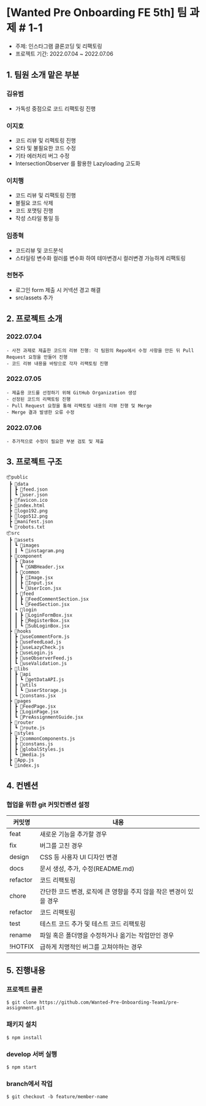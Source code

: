 
# [Wanted Pre Onboarding FE 5th] 팀 과제 # 1-1
- 주제: 인스타그램 클론코딩 및 리팩토링
- 프로젝트 기간: 2022.07.04 ~ 2022.07.06
## 1. 팀원 소개 맡은 부분
### 김유범
- 가독성 중점으로 코드 리팩토링 진행

### 이지호
 - 코드 리뷰 및 리펙토링 진행
 - 오타 및 불필요한 코드 수정
 - 기타 에러처리 버그 수정 
 - IntersectionObserver 를 활용한 Lazyloading 고도화

### 이치행
 - 코드 리뷰 및 리팩토링 진행
 - 불필요 코드 삭제
 - 코드 포맷팅 진행 
 - 작성 스타일 통일 등

 ### 임종혁
 - 코드리뷰 및 코드분석
 - 스타일링 변수화 컬러를 변수화 하여 테마변경시 컬러변경 가능하게 리팩토링
 
### 천현주
- 로그인 form 제출 시 커넥션 경고 해결 
- src/assets 추가

## 2. 프로젝트 소개
### 2022.07.04
    - 사전 과제로 제출한 코드의 리뷰 진행: 각 팀원의 Repo에서 수정 사항을 만든 뒤 Pull Request 요청을 만들어 진행
    - 코드 리뷰 내용을 바탕으로 각자 리팩토링 진행
### 2022.07.05
    - 제출용 코드를 선정하기 위해 GitHub Organization 생성
    - 선정된 코드의 리팩토링 진행
    - Pull Request 요청을 통해 리팩토링 내용의 리뷰 진행 및 Merge
    - Merge 결과 발생한 오류 수정
### 2022.07.06
    - 추가적으로 수정이 필요한 부분 검토 및 제출
## 3. 프로젝트 구조

```
📦public
 ┣ 📂data
 ┃ ┣ 📜feed.json
 ┃ ┗ 📜user.json
 ┣ 📜favicon.ico
 ┣ 📜index.html
 ┣ 📜logo192.png
 ┣ 📜logo512.png
 ┣ 📜manifest.json
 ┗ 📜robots.txt
📦src
 ┣ 📂assets
 ┃ ┗ 📂images
 ┃ ┃ ┗ 📜instagram.png
 ┣ 📂component
 ┃ ┣ 📂base
 ┃ ┃ ┗ 📜GNBHeader.jsx
 ┃ ┣ 📂common
 ┃ ┃ ┣ 📜Image.jsx
 ┃ ┃ ┣ 📜Input.jsx
 ┃ ┃ ┗ 📜UserIcon.jsx
 ┃ ┣ 📂feed
 ┃ ┃ ┣ 📜FeedCommentSection.jsx
 ┃ ┃ ┗ 📜FeedSection.jsx
 ┃ ┗ 📂login
 ┃ ┃ ┣ 📜LoginFormBox.jsx
 ┃ ┃ ┣ 📜RegisterBox.jsx
 ┃ ┃ ┗ 📜SubLoginBox.jsx
 ┣ 📂hooks
 ┃ ┣ 📜useCommentForm.js
 ┃ ┣ 📜useFeedLoad.js
 ┃ ┣ 📜useLazyCheck.js
 ┃ ┣ 📜useLogin.js
 ┃ ┣ 📜useObserverFeed.js
 ┃ ┗ 📜useValidation.js
 ┣ 📂libs
 ┃ ┣ 📂api
 ┃ ┃ ┗ 📜getDataAPI.js
 ┃ ┣ 📂utils
 ┃ ┃ ┗ 📜userStorage.js
 ┃ ┗ 📜constans.jsx
 ┣ 📂pages
 ┃ ┣ 📜FeedPage.jsx
 ┃ ┣ 📜LoginPage.jsx
 ┃ ┗ 📜PreAssignmentGuide.jsx
 ┣ 📂router
 ┃ ┗ 📜route.js
 ┣ 📂styles
 ┃ ┣ 📜commonComponents.js
 ┃ ┣ 📜constans.js
 ┃ ┣ 📜globalStyles.js
 ┃ ┗ 📜media.js
 ┣ 📜App.js
 ┗ 📜index.js
 ```
 
## 4. 컨벤션
### 협업을 위한 git 커밋컨벤션 설정
| 커밋명      | 내용                                             |
| ----------- | ------------------------------------------------ |
| feat     | 새로운 기능을 추가할 경우                     |
| fix      | 버그를 고친 경우                                        |
| design    | CSS 등 사용자 UI 디자인 변경                              |
| docs     | 문서 생성, 추가, 수정(README.md)                 |
| refactor | 코드 리팩토링                                |
| chore   | 간단한 코드 변경, 로직에 큰 영향을 주지 않을 작은 변경이 있을 경우 |
| refactor | 코드 리팩토링                                |
| test | 테스트 코드 추가 및 테스트 코드 리팩토링                     |
| rename |파일 혹은 폴더명을 수정하거나 옮기는 작업만인 경우|
| !HOTFIX |급하게 치명적인 버그를 고쳐야하는 경우|

## 5. 진행내용

### 프로젝트 클론
```
$ git clone https://github.com/Wanted-Pre-Onboarding-Team1/pre-assignment.git
```
### 패키지 설치
```
$ npm install 
```
### develop 서버 실행
```
$ npm start
```
### branch에서 작업
```
$ git checkout -b feature/member-name
```
